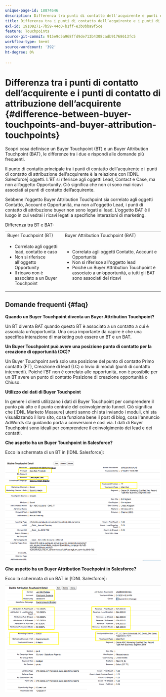 ```yaml
---
unique-page-id: 18874646
description: Differenza tra punti di contatto dell'acquirente e punti di contatto di attribuzione dell'acquirente - [!DNL Marketo Measure]
title: Differenza tra i punti di contatto dell’acquirente e i punti di contatto di attribuzione dell’acquirente
exl-id: 19109271-7b59-44c0-b1ff-e3b0bba9f5ce
feature: Touchpoints
source-git-commit: 915e9c5a968ffd9de713b4308cadb91768613fc5
workflow-type: tm+mt
source-wordcount: '392'
ht-degree: 0%

---
```


# Differenza tra i punti di contatto dell’acquirente e i punti di contatto di attribuzione dell’acquirente {#difference-between-buyer-touchpoints-and-buyer-attribution-touchpoints}

Scopri cosa definisce un Buyer Touchpoint (BT) e un Buyer Attribution Touchpoint (BAT), le differenze tra i due e rispondi alle domande più frequenti.

Il punto di contatto principale tra i punti di contatto dell&#39;acquirente e i punti di contatto di attribuzione dell&#39;acquirente è la relazione con [!DNL Salesforce] oggetti. L’BT si riferisce agli oggetti Lead, Contact e Case, ma non all’oggetto Opportunity. Ciò significa che non ci sono mai ricavi associati ai punti di contatto dell’acquirente.

Sebbene l&#39;oggetto Buyer Attribution Touchpoint sia correlato agli oggetti Contatto, Account e Opportunità, ma non all&#39;oggetto Lead, i punti di contatto di attribuzione buyer non sono legati ai lead. L’oggetto BAT è il luogo in cui vedrai i ricavi legati a specifiche interazioni di marketing.

Differenza tra BT e BAT:

<table> 
 <colgroup> 
  <col> 
  <col> 
 </colgroup> 
 <tbody> 
  <tr> 
   <td>Buyer Touchpoint (BT)</td> 
   <td>Buyer Attribution Touchpoint (BAT)</td> 
  </tr> 
  <tr> 
   <td> 
    <ul> 
     <li>Correlato agli oggetti lead, contatto e caso</li> 
     <li>Non si riferisce all'oggetto Opportunity</li> 
     <li>Il ricavo non è associato a un Buyer Touchpoint</li> 
    </ul></td> 
   <td> 
    <ul> 
     <li>Correlato agli oggetti Contatto, Account e Opportunità</li> 
     <li>Non si riferisce all'oggetto lead</li> 
     <li>Poiché un Buyer Attribution Touchpoint è associato a un’opportunità, a tutti gli BAT sono associati dei ricavi</li> 
    </ul></td> 
  </tr> 
 </tbody> 
</table>

## Domande frequenti {#faq}

**Quando un Buyer Touchpoint diventa un Buyer Attribution Touchpoint?**

Un BT diventa BAT quando questo BT è associato a un contatto a cui è associata un’opportunità. Una cosa importante da capire è che una specifica interazione di marketing può essere un BT e un BAT.

**Un Buyer Touchpoint può avere una posizione punto di contatto per la creazione di opportunità (OC)?**

Un Buyer Touchpoint avrà solo una posizione del punto di contatto Primo contatto (FT), Creazione di lead (LC) o Invio di moduli (punti di contatto intermedi). Poiché l’BT non è correlato alle opportunità, non è possibile per un BT avere un punto di contatto Posizione di creazione opportunità o Chiuso.

**Utilizzo dei dati di Buyer Touchpoint**

In genere i clienti utilizzano i dati di Buyer Touchpoint per comprendere il punto più alto e il punto centrale del coinvolgimento funnel. Ciò significa che [!DNL Marketo Measure] utenti sanno chi sta inviando i moduli, chi sta visualizzando il loro sito, cosa funziona bene il post di blog, cosa l&#39;annuncio AdWords sta guidando porta a conversioni e così via. I dati di Buyer Touchpoint sono ideali per comprendere il coinvolgimento dei lead e dei contatti.

**Che aspetto ha un Buyer Touchpoint in Salesforce?**

Ecco la schermata di un BT in [!DNL Salesforce]:

![](assets/1.png)

**Che aspetto ha un Buyer Attribution Touchpoint in Salesforce?**

Ecco la schermata di un BAT in [!DNL Salesforce]:

![](assets/2.png)
